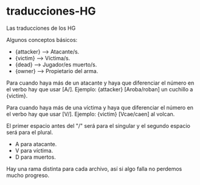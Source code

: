 # traducciones-HG
Las traducciones de los HG

Algunos conceptos básicos:

- {attacker} --> Atacante/s.
- {victim} --> Víctima/s.
- {dead} --> Jugador/es muerto/s.
- {owner} --> Propietario del arma.

Para cuando haya más de un atacante y haya que diferenciar el número en el verbo hay que usar [A/]. Ejemplo: {attacker} [Aroba/roban] un cuchillo a {victim}.

Para cuando haya más de una víctima y haya que diferenciar el número en el verbo hay que usar [V/]. Ejemplo: {victim} [Vcae/caen] al volcan.

El primer espacio antes del "/" será para el singular y el segundo espacio será para el plural.

- A para atacante.
- V para víctima.
- D para muertos.


Hay una rama distinta para cada archivo, así si algo falla no perdemos mucho progreso.
